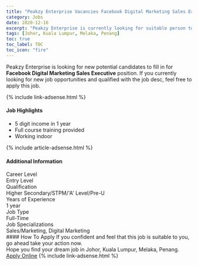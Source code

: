 ```yaml
---
title: "Peakzy Enterprise Vacancies Facebook Digital Marketing Sales Executive" 
category: Jobs 
date: 2020-12-16 
excerpt: "Peakzy Enterprise is currently looking for suitable person to fill in the Facebook Digital Marketing Sales Executive which positioned at Johor, Kuala Lumpur, Melaka, Penang" 
tags: [Johor, Kuala Lumpur, Melaka, Penang] 
toc: true 
toc_label: TOC 
toc_icon: "fire" 
--- 
```


<p>Peakzy Enterprise is looking for new potential candidates to fill in for <b>Facebook Digital Marketing Sales Executive</b> position. If you currently looking for new job opportunities and qualified with the job desc, feel free to apply this job.
</p>{% include link-adsense.html %} 
<div><div><div><h4>Job Highlights</h4></div></div><div><ul><li><div><div><div><div></div></div></div><div><span>5 digit income in 1 year</span></div></div></li><li><div><div><div><div></div></div></div><div><span>Full course training provided</span></div></div></li><li><div><div><div><div></div></div></div><div><span>Working indoor</span></div></div></li></ul></div></div> 
{% include article-adsense.html %} 
<div><div><div><h4>Additional Information</h4></div></div><div><div><div><div><div><div><div><div><span>Career Level</span></div></div><div><span>Entry Level</span></div></div></div></div><div><div><div><div><div><span>Qualification</span></div></div><div><span>Higher Secondary/STPM/'A' Level/Pre-U</span></div></div></div></div><div><div><div><div><div><span>Years of Experience</span></div></div><div><span>1 year</span></div></div></div></div><div><div><div><div><div><span>Job Type</span></div></div><div><span>Full-Time</span></div></div></div></div><div><div><div><div><div><span>Job Specializations</span></div></div><div><span>Sales/Marketing, Digital Marketing</span></div></div></div></div></div></div></div></div> 
#### How To Apply 
If you confident and feel that this job is suitable to you, go ahead take your action now. <br/> 
Hope you find your dream job in Johor, Kuala Lumpur, Melaka, Penang. <br/> 
<a href="https://www.jobstreet.com.my/en/job/facebook-digital-marketing-sales-executive-4443578?jobId=jobstreet-my-job-4443578&sectionRank=5&token=0~857be0d2-4c99-4c85-b745-70acf10a1bcf&fr=SRP%20View%20In%20New%20Ta" class="btn btn--info" target="_blank" rel="nofollow noopenner">Apply Online</a> 
{% include link-adsense.html %} 